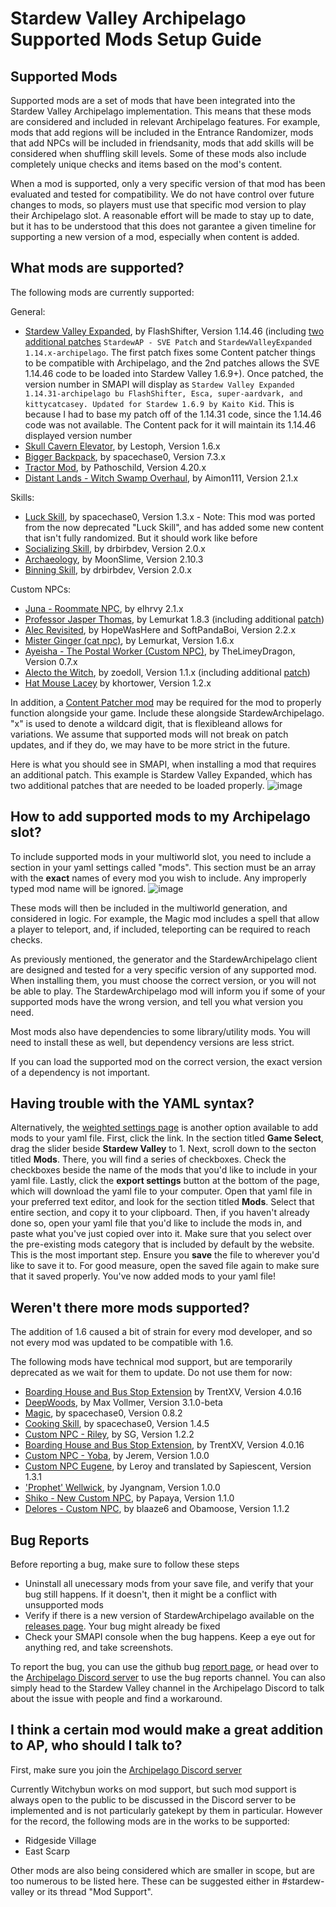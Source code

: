 # Stardew Valley Archipelago Supported Mods Setup Guide

## Supported Mods

Supported mods are a set of mods that have been integrated into the Stardew Valley Archipelago implementation. This means that these mods are considered and included in relevant Archipelago features.
For example, mods that add regions will be included in the Entrance Randomizer, mods that add NPCs will be included in friendsanity, mods that add skills will be considered when shuffling skill levels.
Some of these mods also include completely unique checks and items based on the mod's content.

When a mod is supported, only a very specific version of that mod has been evaluated and tested for compatibility. We do not have control over future changes to mods, so players must use that specific mod version to play their Archipelago slot.
A reasonable effort will be made to stay up to date, but it has to be understood that this does not garantee a given timeline for supporting a new version of a mod, especially when content is added.

## What mods are supported?

The following mods are currently supported:

General: 
- [Stardew Valley Expanded](https://www.nexusmods.com/stardewvalley/mods/3753), by FlashShifter, Version 1.14.46 (including [two additional patches](https://github.com/Witchybun/SDV-Randomizer-Content-Patcher/releases) `StardewAP - SVE Patch` and `StardewValleyExpanded 1.14.x-archipelago`. The first patch fixes some Content patcher things to be compatible with Archipelago, and the 2nd patches allows the SVE 1.14.46 code to be loaded into Stardew Valley 1.6.9+). Once patched, the version number in SMAPI will display as `Stardew Valley Expanded 1.14.31-archipelago bu FlashShifter, Esca, super-aardvark, and kittycatcasey. Updated for Stardew 1.6.9 by Kaito Kid`. This is because I had to base my patch off of the 1.14.31 code, since the 1.14.46 code was not available. The Content pack for it will maintain its 1.14.46 displayed version number
- [Skull Cavern Elevator](https://www.nexusmods.com/stardewvalley/mods/963), by Lestoph, Version 1.6.x
- [Bigger Backpack](https://www.nexusmods.com/stardewvalley/mods/1845), by spacechase0, Version 7.3.x
- [Tractor Mod](https://www.nexusmods.com/stardewvalley/mods/1401), by Pathoschild, Version 4.20.x
- [Distant Lands - Witch Swamp Overhaul](https://www.nexusmods.com/stardewvalley/mods/18109), by Aimon111, Version 2.1.x

Skills:
- [Luck Skill](https://www.nexusmods.com/stardewvalley/mods/28103), by spacechase0, Version 1.3.x - Note: This mod was ported from the now deprecated "Luck Skill", and has added some new content that isn't fully randomized. But it should work like before
- [Socializing Skill](https://www.nexusmods.com/stardewvalley/mods/14142), by drbirbdev, Version 2.0.x
- [Archaeology](https://www.nexusmods.com/stardewvalley/mods/22199), by MoonSlime, Version 2.10.3
- [Binning Skill](https://www.nexusmods.com/stardewvalley/mods/14073), by drbirbdev, Version 2.0.x

Custom NPCs:
- [Juna - Roommate NPC](https://www.nexusmods.com/stardewvalley/mods/8606), by elhrvy 2.1.x
- [Professor Jasper Thomas](https://www.nexusmods.com/stardewvalley/mods/5599), by Lemurkat 1.8.3 (including additional [patch](https://github.com/Witchybun/SDV-Randomizer-Content-Patcher/releases))
- [Alec Revisited](https://www.nexusmods.com/stardewvalley/mods/10697), by HopeWasHere and SoftPandaBoi, Version 2.2.x
- [Mister Ginger (cat npc)](https://www.nexusmods.com/stardewvalley/mods/5295), by Lemurkat, Version 1.6.x
- [Ayeisha - The Postal Worker (Custom NPC)](https://www.nexusmods.com/stardewvalley/mods/6427), by TheLimeyDragon, Version 0.7.x
- [Alecto the Witch](https://www.nexusmods.com/stardewvalley/mods/10671), by zoedoll, Version 1.1.x (including additional [patch](https://github.com/Witchybun/SDV-Randomizer-Content-Patcher/releases))
- [Hat Mouse Lacey](https://www.nexusmods.com/stardewvalley/mods/18177) by khortower, Version 1.2.x

In addition, a [Content Patcher mod](https://github.com/Witchybun/SDV-Randomizer-Content-Patcher/releases) may be required for the mod to properly function alongside your game.  Include these alongside StardewArchipelago.
"x" is used to denote a wildcard digit, that is flexibleand allows for variations. We assume that supported mods will not break on patch updates, and if they do, we may have to be more strict in the future.

Here is what you should see in SMAPI, when installing a mod that requires an additional patch. This example is Stardew Valley Expanded, which has two additional patches that are needed to be loaded properly.
![image](https://i.imgur.com/y3lBIkw.png)

## How to add supported mods to my Archipelago slot?

To include supported mods in your multiworld slot, you need to include a section in your yaml settings called "mods".
This section must be an array with the **exact** names of every mod you wish to include. Any improperly typed mod name will be ignored.
![image](https://i.imgur.com/uOHtXmU.png)

These mods will then be included in the multiworld generation, and considered in logic. For example, the Magic mod includes a spell that allow a player to teleport, and, if included, teleporting can be required to reach checks.

As previously mentioned, the generator and the StardewArchipelago client are designed and tested for a very specific version of any supported mod. When installing them, you must choose the correct version, or you will not be able to play.
The StardewArchipelago mod will inform you if some of your supported mods have the wrong version, and tell you what version you need.

Most mods also have dependencies to some library/utility mods. You will need to install these as well, but dependency versions are less strict.

If you can load the supported mod on the correct version, the exact version of a dependency is not important.

## Having trouble with the YAML syntax?

Alternatively, the [weighted settings page](https://archipelago.gg/weighted-options) is another option available to add mods to your yaml file. First, click the link. In the section titled **Game Select**, drag the slider beside **Stardew Valley** to 1. Next, scroll down to the secton titled **Mods**. There, you will find a series of checkboxes. Check the checkboxes beside the name of the mods that you'd like to include in your yaml file. Lastly, click the **export settings** button at the bottom of the page, which will download the yaml file to your computer. Open that yaml file in your preferred text editor, and look for the section titled **Mods**. Select that entire section, and copy it to your clipboard. Then, if you haven't already done so, open your yaml file that you'd like to include the mods in, and paste what you've just copied over into it. Make sure that you select over the pre-existing mods category that is included by default by the website. This is the most important step. Ensure you **save** the file to wherever you'd like to save it to. For good measure, open the saved file again to make sure that it saved properly. You've now added mods to your yaml file! 

## Weren't there more mods supported?

The addition of 1.6 caused a bit of strain for every mod developer, and so not every mod was updated to be compatible with 1.6.

The following mods have technical mod support, but are temporarily deprecated as we wait for them to update.  Do not use them for now:
- [Boarding House and Bus Stop Extension](https://www.nexusmods.com/stardewvalley/mods/4120) by TrentXV, Version 4.0.16
- [DeepWoods](https://www.nexusmods.com/stardewvalley/mods/2571), by Max Vollmer, Version 3.1.0-beta
- [Magic](https://www.nexusmods.com/stardewvalley/mods/2007), by spacechase0, Version 0.8.2
- [Cooking Skill](https://www.nexusmods.com/stardewvalley/mods/522), by spacechase0, Version 1.4.5
- [Custom NPC - Riley](https://www.nexusmods.com/stardewvalley/mods/5811), by SG, Version 1.2.2
- [Boarding House and Bus Stop Extension](https://www.nexusmods.com/stardewvalley/mods/4120), by TrentXV, Version 4.0.16
- [Custom NPC - Yoba](https://www.nexusmods.com/stardewvalley/mods/14871), by Jerem, Version 1.0.0
- [Custom NPC Eugene](https://www.nexusmods.com/stardewvalley/mods/9222), by Leroy and translated by Sapiescent, Version 1.3.1
- ['Prophet' Wellwick](https://www.nexusmods.com/stardewvalley/mods/6462), by Jyangnam, Version 1.0.0
- [Shiko - New Custom NPC](https://www.nexusmods.com/stardewvalley/mods/3732), by Papaya, Version 1.1.0
- [Delores - Custom NPC](https://www.nexusmods.com/stardewvalley/mods/5510), by blaaze6 and Obamoose, Version 1.1.2

## Bug Reports

Before reporting a bug, make sure to follow these steps
- Uninstall all unecessary mods from your save file, and verify that your bug still happens. If it doesn't, then it might be a conflict with unsupported mods
- Verify if there is a new version of StardewArchipelago available on the [releases page](https://github.com/agilbert1412/StardewArchipelago/releases). Your bug might already be fixed
- Check your SMAPI console when the bug happens. Keep a eye out for anything red, and take screenshots.

To report the bug, you can use the github bug [report page](https://github.com/agilbert1412/StardewArchipelago/issues/new), or head over to the [Archipelago Discord server](https://discord.gg/8Z65BR2) to use the bug reports channel.
You can also simply head to the Stardew Valley channel in the Archipelago Discord to talk about the issue with people and find a workaround.

## I think a certain mod would make a great addition to AP, who should I talk to?

First, make sure you join the [Archipelago Discord server](https://discord.gg/8Z65BR2)

Currently Witchybun works on mod support, but such mod support is always open to the public to be discussed in 
the Discord server to be implemented and is not particularly gatekept by them in particular.  However for the record, the 
following mods are in the works to be supported:
- Ridgeside Village
- East Scarp

Other mods are also being considered which are smaller in scope, but are too numerous to be listed here.  These can be suggested either in #stardew-valley or its thread "Mod Support".
